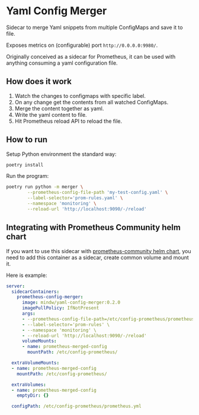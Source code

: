 # Yaml Config Merger
Sidecar to merge Yaml snippets from multiple ConfigMaps and save it to file.

Exposes metrics on (configurable) port `http://0.0.0.0:9980/`.

Originally conceived as a sidecar for Prometheus, it can be used with anything
consuming a yaml configuration file.

## How does it work
1. Watch the changes to configmaps with specific label.
2. On any change get the contents from all watched ConfigMaps.
3. Merge the content together as yaml.
4. Write the yaml content to file.
5. Hit Prometheus reload API to reload the file.

## How to run
Setup Python environment the standard way:

```bash
poetry install
```

Run the program:

```bash
poetry run python -m merger \
        --prometheus-config-file-path 'my-test-config.yaml' \
        --label-selector='prom-rules.yaml' \
        --namespace 'monitoring' \
        --reload-url 'http://localhost:9090/-/reload'
```

## Integrating with Prometheus Community helm chart
If you want to use this sidecar with [prometheus-community helm chart](https://github.com/prometheus-community/helm-charts/tree/main/charts/prometheus),
you need to add this container as a sidecar, create common volume and mount it.

Here is example:

```yaml
server:
  sidecarContainers:
    prometheus-config-merger:
      image: mindw/yaml-config-merger:0.2.0
      imagePullPolicy: IfNotPresent
      args:
      - --prometheus-config-file-path=/etc/config-prometheus/prometheus.yml
      - --label-selector='prom-rules' \
      - --namespace 'monitoring' \
      - --reload-url 'http://localhost:9090/-/reload'
      volumeMounts:
      - name: prometheus-merged-config
        mountPath: /etc/config-prometheus/

  extraVolumeMounts:
  - name: prometheus-merged-config
    mountPath: /etc/config-prometheus/

  extraVolumes:
  - name: prometheus-merged-config
    emptyDir: {}

  configPath: /etc/config-prometheus/prometheus.yml
```
